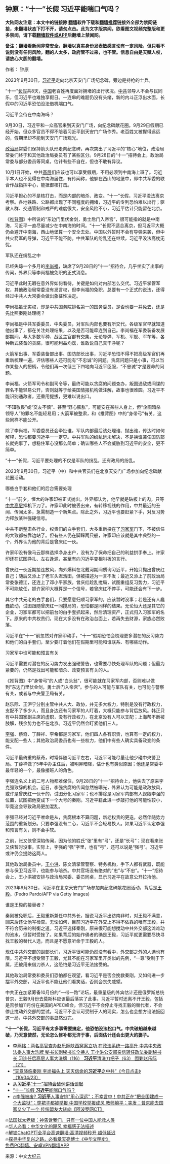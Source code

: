  <!-- 面包屑导航 --> <h2>钟原：“十一”长假 习近平能喘口气吗？</h2> <p class="notice"><b>大陆网友注意：本文中的链接除 <a href="https://github.com/bannedbook/fanqiang" >翻墙</a>软件下载和<a href="https://github.com/killgcd/justmysocks/blob/master/README.md">翻墙推荐</a>链接外全部为禁网链接，未翻墙状态下打不开，请勿点击。此为文字版禁闻，欲看图文视频完整版和更多禁闻，请下载<a href="https://github.com/bannedbook/fanqiang">翻墙软件或APP</a>后翻墙上禁闻网。</p><p>备注：翻墙看新闻非常安全，翻墙以真实身份发表敏感言论有一定风险，但只看不说则没有任何风险，翻的人太多，政府管不过来，也不管。信息自由是天赋人权，请放心大胆的翻墙。</b></p>  <div class="entry"> <p>作者： 钟原</p> <p id="conimg">2023年9月30日，<a href="https://www.bannedbook.org/bnews/tag/%e4%b9%a0%e8%bf%91%e5%b9%b3/" class="st_tag internal_tag" rel="tag" title="标签 习近平 下的日志">习近平</a>走向北京天安门广场纪念碑，旁边是持枪的士兵。</p> <p>“十一”<a href="https://www.bannedbook.org/bnews/tag/%E9%95%BF%E5%81%87/" class="st_tag internal_tag" rel="tag" title="标签 长假 下的日志">长假</a>共8天，<span class='wp_keywordlink_affiliate'><a href="https://www.bannedbook.org/" title="中国" target="_blank">中国</a></span>老百姓再度面对拥堵的出行状况。<a href="https://www.bannedbook.org/bnews/tag/%e4%b8%ad%e5%85%b1/" class="st_tag internal_tag" rel="tag" title="标签 中共 下的日志">中共</a>领导人不会与民同乐，但习近平也难独享假日。一连串的难题仍没有头绪，新的内斗正浮出水面，长假中的习近平恐怕没法借机喘口气。</p> <p>习近平会待在中南海吗？</p> <p>9月30日，习近平和一众高官来到天安门广场，向纪念碑献花圈。9月29日假期已经开始，但众多官员不得不陪着习近平到天安门广场作秀。老百姓又被撵得远远的，假期里却不能到天安门广场观光。</p> <p><a href="https://www.bannedbook.org/bnews/tag/%e6%94%bf%e6%b2%bb%e5%b1%80/" class="st_tag internal_tag" rel="tag" title="标签 政治局 下的日志">政治局</a>常委们保持箭头队形走向纪念碑，再次突出了习近平的“核心”地位，政治局常委们终于和其他政治局委员有了某些区分。9月28日的“十一”招待会上，政治局常委与部分委员等同桌，估计有些不自在，但也不敢有异议。</p> <p>10月1日开始，中共<span class='wp_keywordlink_affiliate'><a href="https://www.bannedbook.org/bnews/ccpdope/" title="中共高层内幕" target="_blank">高层</a></span>们应该也可以享受假期，不用必须到中南海上班了。习近平本人也不见得在中南海居住，有传闻称，他躲在西山的地堡中，即中共军委的联合作战指挥中心，能抵御核打击。</p> <p>习近平担心的不是核打击，而是内部的暗杀、政变。“十一”长假，习近平没法离京考察。各地铁路、公路都出现了不同程度的拥堵，习近平的专列恐怕难以出行；驱散人群、交通管制和戒严的难度很大，安全风险不小，习近平估计只能留在北京。</p> <p>《<span class='wp_keywordlink'><a href="https://www.bannedbook.org/forum5/topic98.html" title="推背图归序全解" target="_blank">推背图</a></span>》中所说的“东边门里伏金剑，勇士后门入帝宫”，很可能指的就是中南海，习近平一直尽量减少在中南海的时间。“十一”长假不适合离京，但习近平大概仍会避开中南海，西山地堡算一个安全去处。中国以外暂时不会有导弹来袭，但中共火箭军的导弹，习近平不能不防。中共军队的纷乱还在继续，习近平没法高枕无忧。</p> <p>军队还在纷乱之中</p> <p>已经失踪一个多月的<a href="https://www.bannedbook.org/bnews/tag/%e6%9d%8e%e5%b0%9a%e7%a6%8f/" class="st_tag internal_tag" rel="tag" title="标签 李尚福 下的日志">李尚福</a>，缺席了9月28日的“十一”招待会，几乎坐实了出事的传闻，外界只等李尚福被免职的正式消息。</p> <p>习近平此时无暇在意外界如何看待，关键是如何对内部怎么交代。习近平掌管军权，其他政治局常委没有发言权，但李尚福的免职，总要有一个正式的说法，还得经过中共人大常委会做出象征性决定。</p> <p>李尚福虽无实权，却是中共国务院排名第一的国务委员，是否也要一并免去，还是先比照秦刚处理呢？</p> <p>李尚福是中共军委委员、中央委员，对军队内部也要有所交代。各级军官早就知道他出事了，都在关注处理结果，以及是否可能牵连到自己。李尚福在军委装备发展部期间，与大多数军种、战区主官都有交集，无论导弹、军机、军舰、军车等，各种新式装备的贪腐，很可能利益均霑，谁敢说自己真干净呢？</p> <p>火箭军出事、军委装备部出事、国防部长出事，习近平恐怕不得不把高级军官们再重新梳理一遍，评估哪些人还可能有“不忠诚”的问题。贪腐问题只是小事，可以当作某些人的把柄，令他们再一次低三下四地向习近平臣服，“不忠诚”才是要命的问题。</p> <p>李尚福、火箭军司令和副司令等，最终可能以贪腐的问题查办，叛国通敌或间谍的罪名不能轻易公开，否则就等于给美国情报机构做注解，故事也很难圆。习近平不能识别通敌者，还重用提拔，更难以说出口。</p> <p>“不知敬畏”或“交友不慎”、甚至“野心膨胀”，可能安在某些人身上，但“企图暗杀领导人”的罪名不能轻易用；火箭军被整肃，和《推背图》中的“身带弓”有关，这些同样不能公开。</p> <p>除了李尚福，军委委员还会牵扯谁，军队内部最后该处理谁、抛出谁，传达时如何解释，恐怕都要习近平一一定夺。中共军队的纷乱远未解决，不是换谁兼任国防部长就完事了，想稳住军心没那么简单；确认哪些人不会威胁到习近平的安全，更不简单。</p> <p>“十一”长假，习近平要处理的不仅是军队的纷乱，还有政局的纷乱。</p> <p>2023年9月30日，习近平（中）和中共官员们在北京天安门广场参加向纪念碑献花圈活动。</p> <p>哪些白手套和他们的后台需要处理</p> <p>“十一”前夕，恒大的许家印被正式抛出。外界都认为，他早就是砧板上的肉，只等<span class='wp_keywordlink_affiliate'><a href="https://www.bannedbook.org/bnews/ccpdope/" title="中共高层" target="_blank">中共高层</a></span>择机下刀了。许家印此时被丢出来，有转移视线的作用，中共最近的丑闻、传闻太多，急需制造一个新焦点。除此之外，习近平也要赶紧下手，对反习势力释放某种强硬信号。</p>  <p>中共不断整肃各行业，权贵们的白手套们，大多重新投在了<a href="https://www.bannedbook.org/bnews/tag/%e4%b9%a0%e5%ae%b6%e5%86%9b/" class="st_tag internal_tag" rel="tag" title="标签 习家军 下的日志">习家军</a>门下，不被信任的大致都被靠边站了。但有些人仍在脚踩两只船，许家印应该就是其中典型的一个，外界认为他的背后是曾庆红一伙。</p> <p>许家印没有像马云那样选择净身出户，没有为了保命把自己的利益拱手奉上。许家印还在试图挣扎、左右逢源，甚至有向习近平变相叫板的言行。</p> <p>曾庆红一伙近期接连放风，向外爆料在北戴河期间质询习近平，开始只抛出曾庆红自己；随后又添上了老军头迟浩田，但被描述为一言不发；最近又添上了前政治局常委张德江，还连上了邓小平家族。曾庆红趁乱搅局，试图重组反习势力，习近平不可能放任，抓许家印大概算是一个信号，若曾庆红不停手，可能还会有下一步。</p> <p>其它中共元老的白手套们，只要愿意归顺习家军的，应该暂时没事；若是还有人蠢蠢欲动，试图跟随曾庆红一同搅局的，恐怕都是同样的结果。无论恒大还是其它的企业，习家军都可以把前台的白手套抓起来，然后清理资产，正式归入习家军的名下。原来的中共权贵们，现在大多没有在政治台面上，若再失去财源，家族必然败落。</p> <p>习近平在“十一”前忽然对许家印动手，“十一”假期恐怕会梳理更多潜在的反习势力和他们的白手套们，至少要盯着他们在假期里可能和谁联系、有哪些动作。</p> <p>习家军中谁可能和<span class='wp_keywordlink'><a href="https://www.bannedbook.org/forum5/" title="预言玄学禁书下载" rel="nofollow">预言</a></span>有关</p> <p>习近平需要对潜在的反习势力发出强硬警告，也需要尽快处理军队的问题；但最为紧要的，仍然是找出可能和暗杀、政变预言有关的人。</p> <p>《推背图》中“身带弓”的人或“白头翁”，很可能就在习家军内部，否则难以做到“东边门里伏金剑，勇士后门入帝宫”。参与的人可能与军队有关，也可能与警察有关，或者与中央警卫局有关。</p> <p>赵乐际、王沪宁分别主管中共人大、政协，并无多大权力，特别是没有行政权力，支配不了多少人，而且身边还有习家军的人盯着，大概只能参与背后放风。韩正只有中共国家副主席的虚职，没有行政权力，在北京没有人可以支配；上海帮不断被肢解，残余势力也不在北京。习近平仍然会盯紧他们三人。</p> <p><a href="https://www.bannedbook.org/bnews/tag/%e6%9d%8e%e5%bc%ba/" class="st_tag internal_tag" rel="tag" title="标签 李强 下的日志">李强</a>、蔡奇、丁薛祥、李希都是习家军，他们四人各有职责，也算有一定的权力，能支配一些人；其他政治局委员也有一些权力，他们中有些人确实具备政变的条件。</p> <p>习近平最倚重的蔡奇，时常伴随习近平左右，习近平可能尽量让他少碰中央警卫局。丁薛祥做了5年中办主任后，被明昇暗降，估计也有类似原因；他还是常委中最年轻的一个，最像接班人的角色。</p>  <p>李强连名义上的二号人物都难保住，9月28日的“十一”招待会上，他失去了原来李克强致辞的机会。近日，李强贪腐的传闻忽然被曝光，外界认为可能是政敌放风，或许是曾庆红一伙干的，试图分化习家军；也不排除是习家军内部有人觊觎李强的位置，试图把他变成下一个大号的秦刚。习近平籍此进一步敲打他的可能性较小，毕竟这会导致政局更加混乱。</p> <p>李强已经对习近平唯命是从，贪腐根本不算问题，新老权贵的更迭，必然伴随势力范围的重新划分。只要李强没有二心，习近平不会轻易换人。如果习近平认定李强和预言有关，则不会手软。</p> <p>之前，张又侠曾深陷传闻，因为他的姓氏“张”里有“弓”，还是“长弓”；现在看来张又侠暂时没事。实际上，李强的“强”字里，也有“弓”，还可以说是“强弓”。习近平或许仍会提防这两人。</p> <p>其他政治局委员中，<a href="https://www.bannedbook.org/bnews/tag/%e7%8e%8b%e5%b0%8f%e6%b4%aa/" class="st_tag internal_tag" rel="tag" title="标签 王小洪 下的日志">王小洪</a>、陈文清掌管警察、特务机构，手下人都有武器，既能参与保卫习近平，也能参与暗杀。中共官场没有绝对的“忠”与“不忠”。“十一”招待会上，王小洪被安排与政治局常委、委员同桌，显示习近平在故意公开拉抬他。</p> <p>2023年9月30日，习近平在北京天安门广场参加向纪念碑献花圈活动，背后是<a href="https://www.bannedbook.org/bnews/tag/%e7%8e%8b%e6%af%85/" class="st_tag internal_tag" rel="tag" title="标签 王毅 下的日志">王毅</a>。(Pedro Pardo/AFP via Getty Images)</p> <p>谁是王毅的接替者？</p> <p>秦刚被免职后，王毅重新兼任中共外长，据说习近平出访南非时，对王毅不满意，回来后还让他写检查。无论如何，目前习近平在外交上不得不依靠的唯有王毅，并不符合历来的制衡之道。习近平选择秦刚，原来很可能想搅动中共外交部这滩难动的池水，但暂时受挫了。如果背后的始作俑者的确是王毅，习近平就更需要尽快寻找王毅的替代人选，而且是不愿意听命于王毅的人。</p> <p>现任中共外交部的副部长们，习近平很可能仍然没有看中，外交部之外的人选也有限。习近平不想受限于王毅，尤其不能在习家军里开类似的先例，“一尊”受制于下属，还被用来借刀杀人，这恐怕是习近平无法接受的。</p> <p>其他政治局常委和委员们恐怕都在观望，看习近平是否会挽救秦刚，又如何进一步摆平外交部，习近平也不能让他们看笑话，否则会丧失威望。</p> <p>中共正在加紧筹备10月份的“一带一路”论坛，最重量级的外宾估计还是俄罗斯总统普京，王毅9月份去莫斯科应该最后落实了此事。习近平暂时还离不开王毅，包括是否参加11月份在美国的APEC峰会，但习近平不会停止寻找王毅的替代者，不会停止搅动外交部的尝试。习近平不会认可受制于人的现实，怎么也会想方设法扳回这一局，中共外交部的事显然没完。</p> <p><strong>“十一”长假，习近平有太多事需要搞定，他恐怕没法松口气。中共破船越来越破，乃天意使然，无论怎么修补都无济于事，后面估计还会出更大的篓子。</strong></p>  <!--<div id="taboola-mid-1"></div>--><ul class='op-related-articles' title='相关阅读'> <li><a href='https://www.bannedbook.org/bnews/comments/20231005/1942486.html' target='_blank'>李燕铭：两名高官查办赵乐际陕西窝案立功 在政法系统一路高升 中共中央政法委人事大洗牌 秘书长副秘书长全换人 王小洪公安部亲信转任政法委副秘书长 习连任后高层人事大洗牌（116） <b>习近平</b>清洗刀把子（63） 围剿赵乐际（21）</a></li> <li><a href='https://www.bannedbook.org/bnews/sohnews/20231004/1942432.html' target='_blank'>“天意降临秦刚 李尚福头上 天灭信命的<b>习近平</b>之中共”《今日点击》（10/04/23）</a></li> <li><a href='https://www.bannedbook.org/bnews/ssgc/20231004/1942404.html' target='_blank'>从<b>习近平</b>“十一”招待会破例讲话谈起</a></li> <li><a href='https://www.bannedbook.org/bnews/ssgc/20231004/1942402.html' target='_blank'>“十一”长假 <b>习近平</b>能喘口气吗？</a></li> <li><a href='https://www.bannedbook.org/bnews/bannedvideo/20231004/1942386.html' target='_blank'>🔥李强被废? <b>习近平</b>人事安排"用心深远"；不幸言中！中共正在“把全国建成一个大监狱”；穿裙子都被举报 中国学校举报成风 教师躺平；突发：普京能去国家又少了一个 传统盟友大转向【阿波罗网CT】</a></li> </ul> <p class="texttj"> 🔥<a href="https://www.bannedbook.org/bnews/ssgc/20230219/1850782.html" target="_blank">法国犹太老板：神告诉我们，只有一位中国人能救人类</a><br/> 🔥<a href="https://www.bannedbook.org/bnews/comments/20220220/1694796.html" target="_blank">华人必看：中华文化的飓风 幸福感无法描述</a><br/> 🔥<a href="https://github.com/bannedbook/fanqiang/wiki/V2ray%E6%9C%BA%E5%9C%BA" target="_blank">解锁ChatGPT|全平台高速翻墙:高清视频秒开,超低延迟</a><br/> 🔥<a href="https://www.bannedbook.org/bnews/comments/20220808/1768773.html" target="_blank">探寻中华复兴之路，必看章天亮博士《中华文明史》</a><br/> <a href="https://github.com/bannedbook/fanqiang/wiki/%E7%A6%81%E9%97%BB%E7%BD%91%E5%AE%89%E5%8D%93%E7%BF%BB%E5%A2%99%E6%96%B0%E9%97%BBAPP" target="_blank">免费PC翻墙、安卓VPN翻墙APP</a><br/> </p><p class="src-info">来源：中文<span class='wp_keywordlink_affiliate'><a href="http://www.epochtimes.com/" title="大纪元" target="_blank">大纪元</a></span> </p><a name='sharetosocial'></a> <div style="margin-bottom:5px;padding-bottom:5px;clear:both"> <div id="archive-pix-1" class="banner-ads"> <!-- AuctionX Display platform tag START --> <div id="27602x728x90x621x_ADSLOT1" clicktrack="%%CLICK_URL_ESC%%"></div>  <!-- AuctionX Display platform tag END --> </div> <div id="archive-pix-2" class="banner-ads"> <!-- AuctionX Display platform tag START --> <div id="27556x300x250x621x_ADSLOT1" clicktrack="%%CLICK_URL_ESC%%" style="margin:0 auto;text-align:center"></div>  <!-- AuctionX Display platform tag END --> </div> </div>  <div id="archive-pix-1" class="banner-ads"> <!-- AuctionX Display platform tag START --> <div id="27603x728x90x621x_ADSLOT1" clicktrack="%%CLICK_URL_ESC%%"></div>  <!-- AuctionX Display platform tag END --> </div> </div><!--END ENTRY--> 